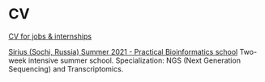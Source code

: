 # CV
[CV for jobs & internships](https://github.com/netwasted/CV/blob/main/CV%20(2).pdf)

[Sirius (Sochi, Russia) Summer 2021 - Practical Bioinformatics school](https://github.com/netwasted/CV/tree/main/SiriusBio2021)
Two-week intensive summer school. Specialization: NGS (Next Generation Sequencing) and Transcriptomics.
